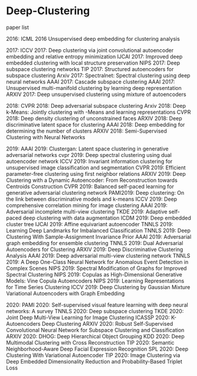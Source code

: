 # Deep-Clustering
paper list

2016:
ICML 2016 Unsupervised deep embedding for clustering analysis



2017:
ICCV 2017: Deep clustering via joint convolutional autoencoder embedding and relative entropy minimization
IJCAI 2017: Improved deep embedded clustering with local structure preservation
NIPS 2017: Deep subspace clustering networks
TIP 2017: Structured autoencoders for subspace clustering
Arxiv 2017: Spectralnet: Spectral clustering using deep neural networks
AAAI 2017: Cascade subspace clustering
AAAI 2017: Unsupervised multi-manifold clustering by learning deep representation
ARXIV 2017: Deep unsupervised clustering using mixture of autoencoders

2018:
CVPR 2018: Deep adversarial subspace clustering
Arxiv 2018: Deep k-Means: Jointly clustering with -Means and learning representations
CVPR 2018: Deep density clustering of unconstrained faces
ARXIV 2018: Deep discriminative latent space for clustering
AAAI 2018: Deep embedding for determining the number of clusters
ARXIV 2018: Semi-Supervised Clustering with Neural Networks


2019:
AAAI 2019: Clustergan: Latent space clustering in generative adversarial networks
cvpr 2019: Deep spectral clustering using dual autoencoder network
ICCV 2019: Invariant information clustering for unsupervised image classification and segmentation
CVPR 2019: Efficient parameter-free clustering using first neighbor relations
ARXIV 2019: Deep Clustering with a Dynamic Autoencoder: From Reconstruction towards Centroids Construction
CVPR 2019: Balanced self-paced learning for generative adversarial clustering network
PAMI2019: Deep clustering: On the link between discriminative models and k-means
ICCV 2019: Deep comprehensive correlation mining for image clustering
AAAI 2019: Adversarial incomplete multi-view clustering
TKDE 2019: Adaptive self-paced deep clustering with data augmentation
ICDM 2019: Deep embedded cluster tree
IJCAI 2019: Affine equivariant autoencoder
TNNLS 2019: Learning Deep Landmarks for Imbalanced Classification
TNNLS 2019: Deep Clustering With Sample-Assignment Invariance Prior
AAAI 2019: Adversarial graph embedding for ensemble clustering
TNNLS 2019: Dual Adversarial Autoencoders for Clustering
ARXIV 2019: Deep Discriminative Clustering Analysis
AAAI 2019: Deep adversarial multi-view clustering network
TNNLS 2019: A Deep One-Class Neural Network for Anomalous Event Detection in Complex Scenes
NIPS 2019: Spectral Modification of Graphs for Improved Spectral Clustering
NIPS 2019: Copulas as High-Dimensional Generative Models: Vine Copula Autoencoders
NIPS 2019: Learning Representations for Time Series Clustering
ICCV 2019: Deep Clustering by Gaussian Mixture Variational Autoencoders with Graph Embedding



2020:
PAMI 2020: Self-supervised visual feature learning with deep neural networks: A survey
TNNLS 2020: Deep subspace clustering
TKDE 2020: Joint Deep Multi-View Learning for Image Clustering
ICASSP 2020: K-Autoencoders Deep Clustering
ARXIV 2020: Robust Self-Supervised Convolutional Neural Network for Subspace Clustering and Classification
ARXIV 2020: DHOG: Deep Hierarchical Object Grouping
KDD 2020: Deep Multimodal Clustering with Cross Reconstruction
TIP 2020: Semantic Neighborhood-Aware Deep Facial Expression Recognition
SPL 2020: Deep Clustering With Variational Autoencoder
TIP 2020: Image Clustering via Deep Embedded Dimensionality Reduction and Probability-Based Triplet Loss

